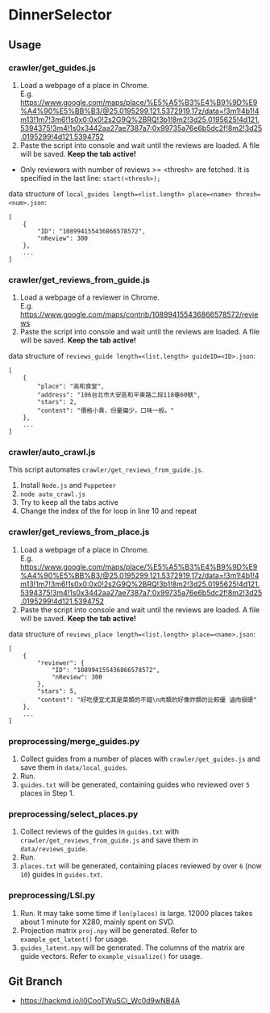 # DinnerSelector

## Usage

### crawler/get_guides.js
1. Load a webpage of a place in Chrome.  
E.g. https://www.google.com/maps/place/%E5%A5%B3%E4%B9%9D%E9%A4%90%E5%BB%B3/@25.0195299,121.5372919,17z/data=!3m1!4b1!4m13!1m7!3m6!1s0x0:0x0!2s2G9Q%2BRQ!3b1!8m2!3d25.0195625!4d121.5394375!3m4!1s0x3442aa27ae7387a7:0x99735a76e6b5dc2f!8m2!3d25.0195299!4d121.5394752
2. Paste the script into console and wait until the reviews are loaded. A file will be saved. **Keep the tab active!**
* Only reviewers with number of reviews >= \<thresh> are fetched. It is specified in the last line: `start(<thresh>);`

data structure of `local_guides length=<list.length> place=<name> thresh=<num>.json`:
```
[
    {
        "ID": "108994155436866578572",
        "nReview": 300
    },
    ...
]
```

### crawler/get_reviews_from_guide.js
1. Load a webpage of a reviewer in Chrome.  
E.g. https://www.google.com/maps/contrib/108994155436866578572/reviews
2. Paste the script into console and wait until the reviews are loaded. A file will be saved. **Keep the tab active!**

data structure of `reviews_guide length=<list.length> guideID=<ID>.json`:
```
[
    {
        "place": "高和食堂",
        "address": "106台北市大安區和平東路二段118巷60號",
        "stars": 2,
        "content": "價格小貴，份量偏少，口味一般。"
    },
    ...
]
```

### crawler/auto_crawl.js
This script automates `crawler/get_reviews_from_guide.js`.
1. Install `Node.js` and `Puppeteer`
2. `node auto_crawl.js`
3. Try to keep all the tabs active
4. Change the index of the for loop in line 10 and repeat

### crawler/get_reviews_from_place.js
1. Load a webpage of a place in Chrome.  
E.g. https://www.google.com/maps/place/%E5%A5%B3%E4%B9%9D%E9%A4%90%E5%BB%B3/@25.0195299,121.5372919,17z/data=!3m1!4b1!4m13!1m7!3m6!1s0x0:0x0!2s2G9Q%2BRQ!3b1!8m2!3d25.0195625!4d121.5394375!3m4!1s0x3442aa27ae7387a7:0x99735a76e6b5dc2f!8m2!3d25.0195299!4d121.5394752
2. Paste the script into console and wait until the reviews are loaded. A file will be saved. **Keep the tab active!**

data structure of `reviews_place length=<list.length> place=<name>.json`:
```
[
    {
        "reviewer": {
            "ID": "108994155436866578572",
            "nReview": 300
        },
        "stars": 5,
        "content": "好吃便宜尤其是菜類的不錯\n肉類的好像炸類的比較優 滷肉很硬"
    },
    ...
]
```

### preprocessing/merge_guides.py
1. Collect guides from a number of places with `crawler/get_guides.js` and save them in `data/local_guides`.
2. Run.
3. `guides.txt` will be generated, containing guides who reviewed over `5` places in Step 1.

### preprocessing/select_places.py
1. Collect reviews of the guides in `guides.txt` with `crawler/get_reviews_from_guide.js` and save them in `data/reviews_guide`.
2. Run.
3. `places.txt` will be generated, containing places reviewed by over `6` (now `10`) guides in `guides.txt`.

### preprocessing/LSI.py
1. Run. It may take some time if `len(places)` is large. 12000 places takes about 1 minute for X280, mainly spent on SVD.
2. Projection matrix `proj.npy` will be generated. Refer to `example_get_latent()` for usage.
3. `guides_latent.npy` will be generated. The columns of the matrix are guide vectors. Refer to `example_visualize()` for usage.

## Git Branch
* https://hackmd.io/i0CooTWuSCi_Wc0d9wNB4A